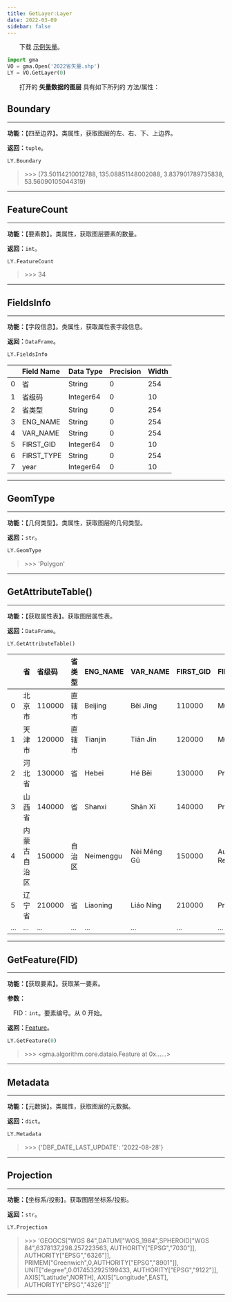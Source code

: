 ```yaml
---
title: GetLayer:Layer
date: 2022-03-09
sidebar: false
---
```


&emsp;　下载 [示例矢量](/Open/2022省矢量.7z)。

```python
import gma
VO = gma.Open('2022省矢量.shp')
LY = VO.GetLayer(0)
```

&emsp;　打开的 **矢量数据的图层** 具有如下所列的 方法/属性：

## **Boundary**

---

**功能：**【四至边界】。类属性，获取图层的左、右、下、上边界。

**返回：**`tuple`。

```python
LY.Boundary
```
> \>>> (73.50114210012788, 135.08851148002088, 3.837901789735838, 53.56090105044319)

---

## **FeatureCount**

---

**功能：**【要素数】。类属性，获取图层要素的数量。

**返回：**`int`。

```python
LY.FeatureCount
```
> \>>> 34

---

## **FieldsInfo**

---

**功能：**【字段信息】。类属性，获取属性表字段信息。

**返回：**`DataFrame`。

```python
LY.FieldsInfo
```
|    | Field Name   | Data Type   |   Precision |   Width |
|:---|:-------------|:------------|:------------|:--------|
|  0 | 省           | String      |           0 |     254 |
|  1 | 省级码       | Integer64   |           0 |      10 |
|  2 | 省类型       | String      |           0 |     254 |
|  3 | ENG_NAME     | String      |           0 |     254 |
|  4 | VAR_NAME     | String      |           0 |     254 |
|  5 | FIRST_GID    | Integer64   |           0 |      10 |
|  6 | FIRST_TYPE   | String      |           0 |     254 |
|  7 | year         | Integer64   |           0 |      10 |

---

## **GeomType**

---

**功能：**【几何类型】。类属性，获取图层的几何类型。

**返回：**`str`。

```python
LY.GeomType
```
> \>>> 'Polygon'

---

## **GetAttributeTable**()

---

**功能：**【获取属性表】。获取图层属性表。

**返回：**`DataFrame`。

```python
LY.GetAttributeTable()
```
|    | 省               |   省级码 | 省类型     | ENG_NAME     | VAR_NAME        |   FIRST_GID | FIRST_TYPE        |   year |
|:---|:-----------------|:---------|:-----------|:-------------|:----------------|:------------|:------------------|:-------|
|  0 | 北京市           |   110000 | 直辖市     | Beijing      | Běi Jīng        |      110000 | Municipality      |   2022 |
|  1 | 天津市           |   120000 | 直辖市     | Tianjin      | Tiān Jīn        |      120000 | Municipality      |   2022 |
|  2 | 河北省           |   130000 | 省         | Hebei        | Hé Běi          |      130000 | Province          |   2022 |
|  3 | 山西省           |   140000 | 省         | Shanxi       | Shān Xī         |      140000 | Province          |   2022 |
|  4 | 内蒙古自治区     |   150000 | 自治区     | Neimenggu    | Nèi Měng Gǔ     |      150000 | Autonomous Region |   2022 |
|  5 | 辽宁省           |   210000 | 省         | Liaoning     | Liáo Níng       |      210000 | Province          |   2022 |
|  ... | ...           |   ... | ...         | ...     | ...     |     ... | ...         |   ...|

---

## **GetFeature(FID)**

---

**功能：**【获取要素】。获取某一要素。

**参数：** 

&emsp;FID：`int`。要素编号。从 0 开始。

**返回：**[Feature](Feature.html)。

```python
LY.GetFeature(0)
```
> \>>> <gma.algorithm.core.dataio.Feature at 0x......>

---

## **Metadata**

---

**功能：**【元数据】。类属性，获取图层的元数据。

**返回：**`dict`。

```python
LY.Metadata
```
> \>>> {'DBF_DATE_LAST_UPDATE': '2022-08-28'}

---

## **Projection**

---

**功能：**【坐标系/投影】。获取图层坐标系/投影。

**返回：**`str`。

```python
LY.Projection
```
> \>>> 'GEOGCS["WGS 84",DATUM["WGS_1984",SPHEROID["WGS 84",6378137,298.257223563, AUTHORITY["EPSG","7030"]], AUTHORITY["EPSG","6326"]], PRIMEM["Greenwich",0,AUTHORITY["EPSG","8901"]], UNIT["degree",0.0174532925199433, AUTHORITY["EPSG","9122"]], AXIS["Latitude",NORTH], AXIS["Longitude",EAST], AUTHORITY["EPSG","4326"]]'

---


